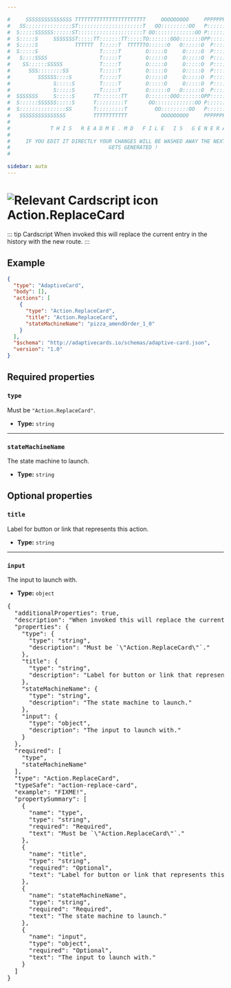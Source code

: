 ```yaml
---

#     SSSSSSSSSSSSSSS TTTTTTTTTTTTTTTTTTTTTTT     OOOOOOOOO     PPPPPPPPPPPPPPPPP    !!!  
#   SS:::::::::::::::ST:::::::::::::::::::::T   OO:::::::::OO   P::::::::::::::::P  !!:!! 
#  S:::::SSSSSS::::::ST:::::::::::::::::::::T OO:::::::::::::OO P::::::PPPPPP:::::P !:::! 
#  S:::::S     SSSSSSST:::::TT:::::::TT:::::TO:::::::OOO:::::::OPP:::::P     P:::::P!:::! 
#  S:::::S            TTTTTT  T:::::T  TTTTTTO::::::O   O::::::O  P::::P     P:::::P!:::! 
#  S:::::S                    T:::::T        O:::::O     O:::::O  P::::P     P:::::P!:::! 
#   S::::SSSS                 T:::::T        O:::::O     O:::::O  P::::PPPPPP:::::P !:::! 
#    SS::::::SSSSS            T:::::T        O:::::O     O:::::O  P:::::::::::::PP  !:::! 
#      SSS::::::::SS          T:::::T        O:::::O     O:::::O  P::::PPPPPPPPP    !:::! 
#         SSSSSS::::S         T:::::T        O:::::O     O:::::O  P::::P            !:::! 
#              S:::::S        T:::::T        O:::::O     O:::::O  P::::P            !!:!! 
#              S:::::S        T:::::T        O::::::O   O::::::O  P::::P             !!!   
#  SSSSSSS     S:::::S      TT:::::::TT      O:::::::OOO:::::::OPP::::::PP                 
#  S::::::SSSSSS:::::S      T:::::::::T       OO:::::::::::::OO P::::::::P           !!!  
#  S:::::::::::::::SS       T:::::::::T         OO:::::::::OO   P::::::::P          !!:!! 
#   SSSSSSSSSSSSSSS         TTTTTTTTTTT           OOOOOOOOO     PPPPPPPPPP           !!!  
#                                                                                          
#             T H I S   R E A D M E . M D   F I L E   I S   G E N E R A T E D !           
#                                                                                         
#     IF YOU EDIT IT DIRECTLY YOUR CHANGES WILL BE WASHED AWAY THE NEXT TIME THIS FILE  
#                                GETS GENERATED !
#                                                                                         

sidebar: auto
---
```


# <img class="header-prefix-icon" :src="$withBase('/cardscript-assets/icons/24dp/action-replace-card.svg')" alt="Relevant Cardscript icon">Action.ReplaceCard

::: tip Cardscript
When invoked this will replace the current entry in the history with the new route.
:::

## Example

``` json
{
  "type": "AdaptiveCard",
  "body": [],
  "actions": [
    {
      "type": "Action.ReplaceCard",
      "title": "Action.ReplaceCard",
      "stateMachineName": "pizza_amendOrder_1_0"
    }
  ],
  "$schema": "http://adaptivecards.io/schemas/adaptive-card.json",
  "version": "1.0"
}
```

## Required properties

### `type`

Must be `"Action.ReplaceCard"`.

* **Type:** `string`

----

### `stateMachineName`

The state machine to launch.

* **Type:** `string`

## Optional properties

### `title`

Label for button or link that represents this action.

* **Type:** `string`

----

### `input`

The input to launch with.

* **Type:** `object`



<pre>
{
  "additionalProperties": true,
  "description": "When invoked this will replace the current entry in the history with the new route.",
  "properties": {
    "type": {
      "type": "string",
      "description": "Must be `\"Action.ReplaceCard\"`."
    },
    "title": {
      "type": "string",
      "description": "Label for button or link that represents this action."
    },
    "stateMachineName": {
      "type": "string",
      "description": "The state machine to launch."
    },
    "input": {
      "type": "object",
      "description": "The input to launch with."
    }
  },
  "required": [
    "type",
    "stateMachineName"
  ],
  "type": "Action.ReplaceCard",
  "typeSafe": "action-replace-card",
  "example": "FIXME!",
  "propertySummary": [
    {
      "name": "type",
      "type": "string",
      "required": "Required",
      "text": "Must be `\"Action.ReplaceCard\"`."
    },
    {
      "name": "title",
      "type": "string",
      "required": "Optional",
      "text": "Label for button or link that represents this action."
    },
    {
      "name": "stateMachineName",
      "type": "string",
      "required": "Required",
      "text": "The state machine to launch."
    },
    {
      "name": "input",
      "type": "object",
      "required": "Optional",
      "text": "The input to launch with."
    }
  ]
}
</pre>

